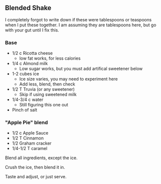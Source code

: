 ## Blended Shake

I completely forgot to write down if these were tablespoons or teaspoons when I put these together. I am assuming they are tablespoons here, but go with your gut until I fix this.

### Base
* 1/2 c Ricotta cheese
    * low fat works, for less calories
* 1/4 c Almond milk
    * Low sugar works, but you must add artifical sweetener below
* 1-2 cubes ice
    * Ice size varies, you may need to experiment here
    * Add less, blend, then check
* 1/2 T Truvia (or any sweetener)
    * Skip if using sweetened milk
* 1/4-3/4 c water
    * Still figuring this one out
* Pinch of salt
    
### "Apple Pie" blend
* 1/2 c Apple Sauce
* 1/2 T Cinnamon
* 1/2 Graham cracker
* 1/4-1/2 T caramel

Blend all ingredients, except the ice.

Crush the ice, then blend it in.

Taste and adjust, or just serve.
